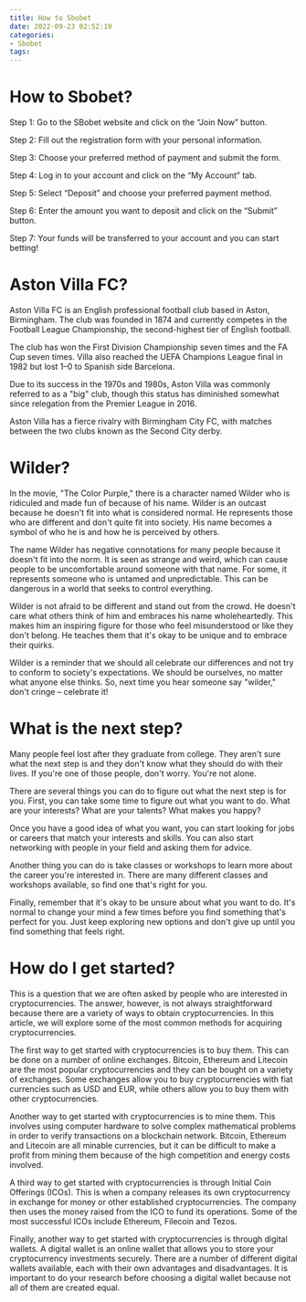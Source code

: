 ```yaml
---
title: How to Sbobet
date: 2022-09-23 02:52:19
categories:
- Sbobet
tags:
---
```



#  How to Sbobet?

Step 1: Go to the SBobet website and click on the “Join Now” button.

Step 2: Fill out the registration form with your personal information.

Step 3: Choose your preferred method of payment and submit the form.

Step 4: Log in to your account and click on the “My Account” tab.

Step 5: Select “Deposit” and choose your preferred payment method.

Step 6: Enter the amount you want to deposit and click on the “Submit” button.

Step 7: Your funds will be transferred to your account and you can start betting!

#  Aston Villa FC?

Aston Villa FC is an English professional football club based in Aston, Birmingham. The club was founded in 1874 and currently competes in the Football League Championship, the second-highest tier of English football.

The club has won the First Division Championship seven times and the FA Cup seven times. Villa also reached the UEFA Champions League final in 1982 but lost 1–0 to Spanish side Barcelona.

Due to its success in the 1970s and 1980s, Aston Villa was commonly referred to as a "big" club, though this status has diminished somewhat since relegation from the Premier League in 2016.

Aston Villa has a fierce rivalry with Birmingham City FC, with matches between the two clubs known as the Second City derby.

#  Wilder?

In the movie, "The Color Purple," there is a character named Wilder who is ridiculed and made fun of because of his name. Wilder is an outcast because he doesn't fit into what is considered normal. He represents those who are different and don't quite fit into society. His name becomes a symbol of who he is and how he is perceived by others.

The name Wilder has negative connotations for many people because it doesn't fit into the norm. It is seen as strange and weird, which can cause people to be uncomfortable around someone with that name. For some, it represents someone who is untamed and unpredictable. This can be dangerous in a world that seeks to control everything.

Wilder is not afraid to be different and stand out from the crowd. He doesn't care what others think of him and embraces his name wholeheartedly. This makes him an inspiring figure for those who feel misunderstood or like they don't belong. He teaches them that it's okay to be unique and to embrace their quirks.

Wilder is a reminder that we should all celebrate our differences and not try to conform to society's expectations. We should be ourselves, no matter what anyone else thinks. So, next time you hear someone say "wilder," don't cringe – celebrate it!

#  What is the next step?

Many people feel lost after they graduate from college. They aren't sure what the next step is and they don't know what they should do with their lives. If you're one of those people, don't worry. You're not alone.

There are several things you can do to figure out what the next step is for you. First, you can take some time to figure out what you want to do. What are your interests? What are your talents? What makes you happy?

Once you have a good idea of what you want, you can start looking for jobs or careers that match your interests and skills. You can also start networking with people in your field and asking them for advice.

Another thing you can do is take classes or workshops to learn more about the career you're interested in. There are many different classes and workshops available, so find one that's right for you.

Finally, remember that it's okay to be unsure about what you want to do. It's normal to change your mind a few times before you find something that's perfect for you. Just keep exploring new options and don't give up until you find something that feels right.

#  How do I get started?

This is a question that we are often asked by people who are interested in cryptocurrencies. The answer, however, is not always straightforward because there are a variety of ways to obtain cryptocurrencies. In this article, we will explore some of the most common methods for acquiring cryptocurrencies.

The first way to get started with cryptocurrencies is to buy them. This can be done on a number of online exchanges. Bitcoin, Ethereum and Litecoin are the most popular cryptocurrencies and they can be bought on a variety of exchanges. Some exchanges allow you to buy cryptocurrencies with fiat currencies such as USD and EUR, while others allow you to buy them with other cryptocurrencies.

Another way to get started with cryptocurrencies is to mine them. This involves using computer hardware to solve complex mathematical problems in order to verify transactions on a blockchain network. Bitcoin, Ethereum and Litecoin are all minable currencies, but it can be difficult to make a profit from mining them because of the high competition and energy costs involved.

A third way to get started with cryptocurrencies is through Initial Coin Offerings (ICOs). This is when a company releases its own cryptocurrency in exchange for money or other established cryptocurrencies. The company then uses the money raised from the ICO to fund its operations. Some of the most successful ICOs include Ethereum, Filecoin and Tezos.

Finally, another way to get started with cryptocurrencies is through digital wallets. A digital wallet is an online wallet that allows you to store your cryptocurrency investments securely. There are a number of different digital wallets available, each with their own advantages and disadvantages. It is important to do your research before choosing a digital wallet because not all of them are created equal.